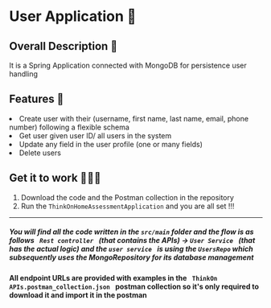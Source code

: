 <h1> User Application  👥</h1>

<h2> Overall Description 💬 </h3>
<p> It is a Spring Application connected with MongoDB for persistence user handling</p>

<h2> Features 🧾 </h2>
<li> Create user with their (username, first name, last name, email, phone number) following a flexible schema </li>
<li> Get user given user ID/ all users in the system </li>
<li> Update any field in the user profile (one or many fields) </li>
<li> Delete users </li>


<h2> Get it to work 🔧👨‍💻 </h2>
 <ol>
  <li> Download the code and the Postman collection in the repository</li>
  <li> Run the <code>ThinkOnHomeAssessmentApplication</code> and you are all set !!!</li>
 </ol>
 <hr>
 <h5> You will find all the code written in the <code>src/main</code> folder and the flow is as follows <code> Rest controller </code> (that contains the APIs) -> <code>User Service </code> (that has the actual logic) and the <code>user service </code> is using the <code>UsersRepo</code> which subsequently uses the MongoRepository for its database management  </h5>
<h4> All endpoint URLs are provided with examples in the <code> ThinkOn APIs.postman_collection.json </code>  postman collection so it's only required to download it and import it in the postman </h4>

